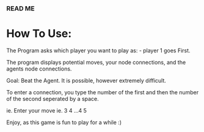 ### READ ME ###

# How To Use:

The Program asks which player you want to play as:
    - player 1 goes First.

The program displays potential moves, your node connections, and the agents node connections.

Goal: 
Beat the Agent. It is possible, however extremely difficult.

To enter a connection, you type the number of the first and then the number of the second seperated by a space.

ie.
Enter your move ie. 3 4 ...4 5

Enjoy, as this game is fun to play for a while :)